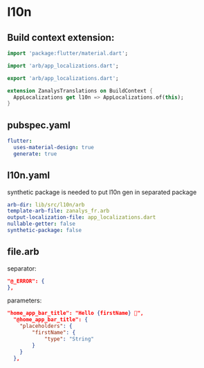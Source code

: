 # l10n 

## Build context extension:
```dart
import 'package:flutter/material.dart';

import 'arb/app_localizations.dart';

export 'arb/app_localizations.dart';

extension ZanalysTranslations on BuildContext {
  AppLocalizations get l10n => AppLocalizations.of(this);
}
```

## pubspec.yaml
```yaml
flutter:
  uses-material-design: true
  generate: true
```

## l10n.yaml
synthetic package is needed to put l10n gen in separated package
```yaml
arb-dir: lib/src/l10n/arb
template-arb-file: zanalys_fr.arb
output-localization-file: app_localizations.dart
nullable-getter: false
synthetic-package: false
```

## file.arb
separator:
```json
"@_ERROR": {
},
```

parameters:
```json
"home_app_bar_title": "Hello {firstName} 👋",
  "@home_app_bar_title": {
    "placeholders": {
        "firstName": {
            "type": "String"
        }
    }
  },
```
